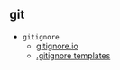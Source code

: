 ## git

- `gitignore`
  - [gitignore.io](https://www.toptal.com/developers/gitignore)
  - [.gitignore templates](https://github.com/github/gitignore)
